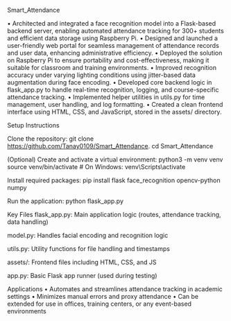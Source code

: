 Smart_Attendance

• Architected and integrated a face recognition model into a Flask-based backend server, enabling automated attendance tracking for 300+ students and efficient data storage using Raspberry Pi.
• Designed and launched a user-friendly web portal for seamless management of attendance records and user data, enhancing administrative efficiency.
• Deployed the solution on Raspberry Pi to ensure portability and cost-effectiveness, making it suitable for classroom and training environments.
• Improved recognition accuracy under varying lighting conditions using jitter-based data augmentation during face encoding.
• Developed core backend logic in flask_app.py to handle real-time recognition, logging, and course-specific attendance tracking.
• Implemented helper utilities in utils.py for time management, user handling, and log formatting.
• Created a clean frontend interface using HTML, CSS, and JavaScript, stored in the assets/ directory.

Setup Instructions

Clone the repository:
git clone https://github.com/Tanay0109/Smart_Attendance.
cd Smart_Attendance


(Optional) Create and activate a virtual environment:
python3 -m venv venv
source venv/bin/activate  # On Windows: venv\Scripts\activate

Install required packages:
pip install flask face_recognition opencv-python numpy

Run the application:
python flask_app.py

Key Files
flask_app.py: Main application logic (routes, attendance tracking, data handling)

model.py: Handles facial encoding and recognition logic

utils.py: Utility functions for file handling and timestamps

assets/: Frontend files including HTML, CSS, and JS

app.py: Basic Flask app runner (used during testing)

Applications
• Automates and streamlines attendance tracking in academic settings
• Minimizes manual errors and proxy attendance
• Can be extended for use in offices, training centers, or any event-based environments
